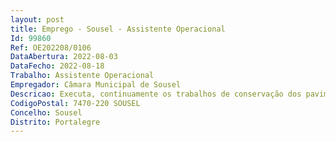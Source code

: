 ```yaml
--- 
layout: post
title: Emprego - Sousel - Assistente Operacional
Id: 99860
Ref: OE202208/0106
DataAbertura: 2022-08-03
DataFecho: 2022-08-18
Trabalho: Assistente Operacional
Empregador: Câmara Municipal de Sousel
Descricao: Executa, continuamente os trabalhos de conservação dos pavimentos  Assegura o ponto de escoamento das águas, tendo sempre para esse fim limpar valetas, desobstruir aquedutos e compor bermas  Remove do pavimento a lama e as imundices  Conserva as obras de arte limpas da terra, da vegetação ou de quaisquer outros corpos estranhos  Cuida da conservação e limpeza de marcos, balizas ou quaisquer outros sinais colocados na via  Leva para o local todas as ferramentas necessárias ao serviço, consoante tipo de pavimento em que trabalha, não devendo deixá las abandonadas  Existem lugares que podem ter direito a atribuição de Suplemento de Insalubridade e Penosidade, nos termos a definir por deliberação 
CodigoPostal: 7470-220 SOUSEL
Concelho: Sousel
Distrito: Portalegre
--- 
```

